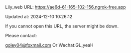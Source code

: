Lily_web URL: https://ae6d-61-165-102-156.ngrok-free.app

Updated at: 2024-12-10 10:26:12

If you cannot open this URL, the server might be down.

Please contact: 

goley04@foxmail.com Or Wechat:GL_yeaH